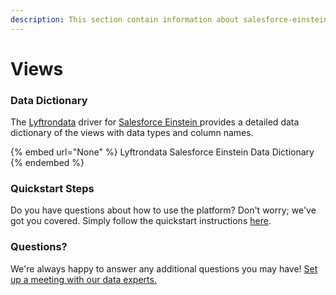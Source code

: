 ```yaml
---
description: This section contain information about salesforce-einstein connector views information
---
```


# Views

### Data Dictionary

The [Lyftrondata](https://www.lyftrondata.com/) driver for [Salesforce Einstein](None/)[ ](https://www.lyftrondata.com/integration/salesforce-einstein/)provides a detailed data dictionary of the views with data types and column names.

{% embed url="None" %}
Lyftrondata Salesforce Einstein Data Dictionary
{% endembed %}

### Quickstart Steps

Do you have questions about how to use the platform? Don't worry; we've got you covered. Simply follow the quickstart instructions [here](../README.md).

### Questions? <a href="#questions" id="questions"></a>

We're always happy to answer any additional questions you may have! [Set up a meeting with our data experts.](https://www.lyftrondata.com/book-a-meeting/)


